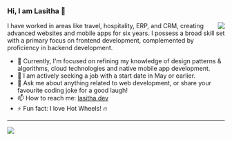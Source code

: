 ### Hi, I am Lasitha 👋

<img align="right" src="https://github-readme-stats.vercel.app/api/top-langs/?username=LasithaPrabodha&layout=donut&theme=cobalt&hide_border=true&langs_count=10" />

I have worked in areas like travel, hospitality, ERP, and CRM, creating advanced websites and mobile apps for six years. 
I possess a broad skill set with a primary focus on frontend development, complemented by proficiency in backend development.

- 🌱 Currently, I'm focused on refining my knowledge of design patterns & algorithms, cloud technologies and native mobile app development.
- 🤔 I am actively seeking a job with a start date in May or earlier.
- 💬 Ask me about anything related to web development, or share your favourite coding joke for a good laugh!
- 📫 How to reach me: <a href="https://www.lasitha.dev" target="_blank">lasitha.dev</a>
- ⚡ Fun fact: I love Hot Wheels! 🔥


--- 
<a href="https://lasitha-prabodha.vercel.app/now-playing?open"><img src="https://lasitha-prabodha.vercel.app/now-playing"></a>

<!--START_SECTION:waka-->
<!--END_SECTION:waka-->
